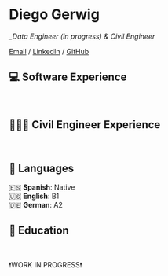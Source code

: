 # Diego Gerwig

*_Data Engineer (in progress) & Civil Engineer*

[Email](mailto:diegogerwig@gmail.com) / [LinkedIn](https://www.linkedin.com/in/diego-gerwig-l%C3%B3pez-28a1ab86//) / [GitHub](https://github.com/diegogerwig) 
<br>

## 💻 Software Experience

<br>

## 👷🏼‍♂️ Civil Engineer Experience

<br>


## 💬 Languages

🇪🇸 **Spanish**: Native <br>
🇺🇸 **English**: B1 <br>
🇩🇪 **German**: A2
<br>

## 📖 Education

<br>


❗WORK IN PROGRESS❗
